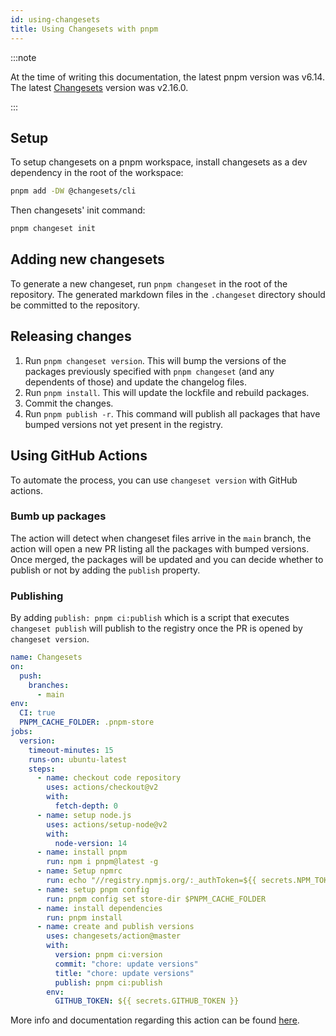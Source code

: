 ```yaml
---
id: using-changesets
title: Using Changesets with pnpm
---
```


:::note

At the time of writing this documentation, the latest pnpm version was
v6.14. The latest [Changesets](https://github.com/atlassian/changesets) version was v2.16.0.

:::

## Setup

To setup changesets on a pnpm workspace, install changesets as a dev dependency
in the root of the workspace:

```sh
pnpm add -DW @changesets/cli
```

Then changesets' init command:

```sh
pnpm changeset init
```

## Adding new changesets

To generate a new changeset, run `pnpm changeset` in the root of the repository.
The generated markdown files in the `.changeset` directory should be committed
to the repository.

## Releasing changes

1. Run `pnpm changeset version`. This will bump the versions of the packages
   previously specified with `pnpm changeset` (and any dependents of those) and
   update the changelog files.
2. Run `pnpm install`. This will update the lockfile and rebuild packages.
3. Commit the changes.
4. Run `pnpm publish -r`. This command will publish all packages that have
   bumped versions not yet present in the registry.

## Using GitHub Actions

To automate the process, you can use `changeset version` with GitHub actions.

### Bumb up packages

The action will detect when changeset files arrive in the `main` branch, the action will open a new PR listing all the packages with bumped versions. Once merged, the packages will be updated and you can decide whether to publish or not by adding the `publish` property.

### Publishing

By adding `publish: pnpm ci:publish` which is a script that executes `changeset publish`
will publish to the registry once the PR is opened by `changeset version`.

```yaml
name: Changesets
on:
  push:
    branches:
      - main
env:
  CI: true
  PNPM_CACHE_FOLDER: .pnpm-store
jobs:
  version:
    timeout-minutes: 15
    runs-on: ubuntu-latest
    steps:
      - name: checkout code repository
        uses: actions/checkout@v2
        with:
          fetch-depth: 0
      - name: setup node.js
        uses: actions/setup-node@v2
        with:
          node-version: 14
      - name: install pnpm
        run: npm i pnpm@latest -g
      - name: Setup npmrc
        run: echo "//registry.npmjs.org/:_authToken=${{ secrets.NPM_TOKEN }}" > .npmrc
      - name: setup pnpm config
        run: pnpm config set store-dir $PNPM_CACHE_FOLDER
      - name: install dependencies
        run: pnpm install
      - name: create and publish versions
        uses: changesets/action@master
        with:
          version: pnpm ci:version
          commit: "chore: update versions"
          title: "chore: update versions"
          publish: pnpm ci:publish
        env:
          GITHUB_TOKEN: ${{ secrets.GITHUB_TOKEN }}
```

More info and documentation regarding this action can be found
[here](https://github.com/changesets/action).
